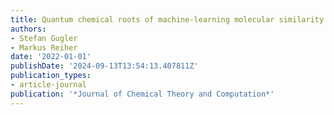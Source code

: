 ```yaml
---
title: Quantum chemical roots of machine-learning molecular similarity descriptors
authors:
- Stefan Gugler
- Markus Reiher
date: '2022-01-01'
publishDate: '2024-09-13T13:54:13.407811Z'
publication_types:
- article-journal
publication: '*Journal of Chemical Theory and Computation*'
---
```

